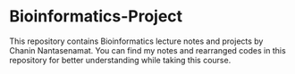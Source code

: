 # Bioinformatics-Project
This repository contains Bioinformatics lecture notes and projects by Chanin Nantasenamat. You can find my notes and rearranged codes in this repository for better understanding while taking this course.
